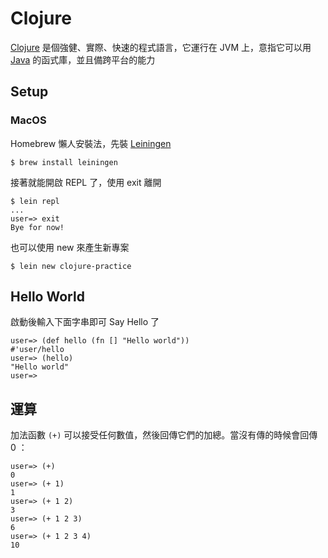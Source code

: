 Clojure
=======

[Clojure][] 是個強健、實際、快速的程式語言，它運行在 JVM 上，意指它可以用 [Java](/pdl/java/README.md) 的函式庫，並且備跨平台的能力

Setup
-----

### MacOS

Homebrew 懶人安裝法，先裝 [Leiningen][]

```
$ brew install leiningen
```

接著就能開啟 REPL 了，使用 exit 離開

```
$ lein repl
...
user=> exit
Bye for now!
```

也可以使用 new 來產生新專案

```
$ lein new clojure-practice
```

Hello World
-----------

啟動後輸入下面字串即可 Say Hello 了

```
user=> (def hello (fn [] "Hello world"))
#'user/hello
user=> (hello)
"Hello world"
user=>
```

運算
----

加法函數 `(+)` 可以接受任何數值，然後回傳它們的加總。當沒有傳的時候會回傳 0 ：

```
user=> (+)
0
user=> (+ 1)
1
user=> (+ 1 2)
3
user=> (+ 1 2 3) 
6
user=> (+ 1 2 3 4) 
10 
```

[Clojure]: https://clojure.org/
[Leiningen]: https://leiningen.org/

